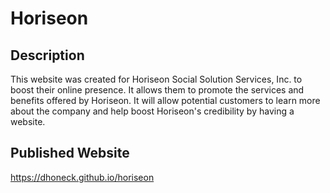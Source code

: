 # Horiseon

## Description
This website was created for Horiseon Social Solution Services, Inc. to boost their online presence. It allows them to promote the services and benefits offered by Horiseon. It will allow potential customers to learn more about the company and help boost Horiseon's credibility by having a website.


## Published Website

https://dhoneck.github.io/horiseon
